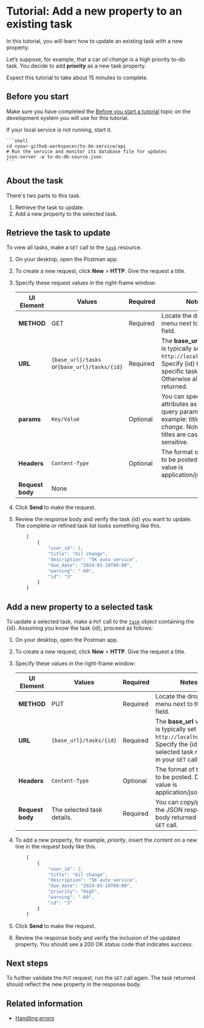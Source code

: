 # Tutorial: Add a new property to an existing task

In this tutorial, you will learn how to update an existing task with a new property.

Let’s suppose, for example, that a car *oil change* is a high priority to-do task.
You decide to add **priority** as a new task property.

Expect this tutorial to take about 15 minutes to complete.

## Before you start

Make sure you have completed the [Before you start a tutorial](before-you-start-a-tutorial) topic on the development system you will use for this tutorial.

If your local service is not running, start it.

    ```shell
    cd <your-github-workspace>/to-do-service/api
    # Run the service and monitor its database file for updates
    json-server -w to-do-db-source.json
    ```


## About the task

There's two parts to this task.

1. Retrieve the task to update.
2. Add a new property to the selected task.

## Retrieve the task to update

To view all tasks, make a `GET` call to the [`task`](../api/task) resource.

1. On your desktop, open the Postman app.
1. To create a new request, click **New** > **HTTP**. Give the request a title.
1. Specify these request values in the right-frame window:

    | UI Element | Values | Required | Notes |
    | -------------- | ------ | ------------ |------------ |
    | **METHOD** | GET | Required | Locate the drop-down menu next to the URL field. |
    | **URL** | `{base_url}/tasks` <br /> or`{base_url}/tasks/{id}`  | Required | The **base_url** variable is typically set to `http://localhost:3000`. Specify {id} to return a specific task. Otherwise all tasks are returned. |
    |**params** | `Key/Value` | Optional |  You can specify task attributes as key/value query parameters. For example: *title/Oil change*. Note that task titles are case sensitive.  |
    |**Headers** | `Content-Type` | Optional | The format of the data to be posted. Default value is application/json. |
    |**Request body** | None |  |  |

1. Click **Send** to make the request.
1. Review the response body and verify the task {id} you want to update. The complete or refined task list looks something like this.

    ```js
        [
            {
                "user_id": 2,
                "title": "Oil change",
                "description": "5K auto service",
                "due_date": "2024-03-10T09:00",
                "warning": "-60",
                "id": "3"
            }
        ]
    ```

## Add a new property to a selected task

To update a selected task, make a `PUT` call to the [`task`](../api/task) object containing the {id}.
Assuming you know the task {id}, proceed as follows:

1. On your desktop, open the Postman app.
1. To create a new request, click **New** > **HTTP**. Give the request a title.
1. Specify these values in the right-frame window:

    | UI Element | Values | Required | Notes |
    | -------------- | ------ | ------------ |------------ |
    | **METHOD** | PUT | Required | Locate the drop-down menu next to the URL field. |
    | **URL** | `{base_url}/tasks/{id}` | Required | The **base_url** variable is typically set to `http://localhost:3000`. Specify the {id} of the selected task returned in your `GET` call. |
    |**Headers** | `Content-Type` | Optional | The format of the data to be posted. Default value is application/json. |
    |**Request body** | The selected task details. | Required  | You can copy/paste the JSON response body returned in your `GET` call. |

1. To add a new property, for example, *priority*, insert the content on a new line in the request body like this.

    ```js
        [
            {
                "user_id": 2,
                "title": "Oil change",
                "description": "5K auto service",
                "due_date": "2024-03-10T09:00",
                "priority": "High",
                "warning": "-60",
                "id": "3"
            }
        ]
    ```
1. Click **Send** to make the request.
1. Review the response body and verify the inclusion of the updated property. You should see a 200 OK status code that indicates success.

## Next steps
To further validate the `PUT` request, run the `GET` call again. The task returned should reflect the new property in the response body.

## Related information

* [Handling errors](../api/handling-errors.md)
